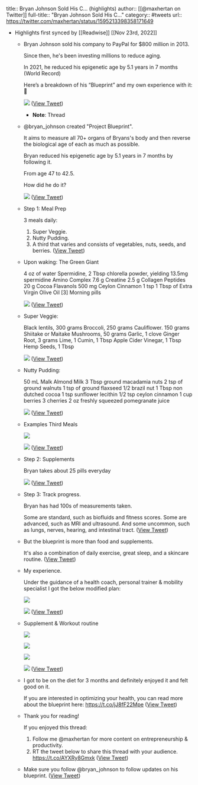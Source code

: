 title:: Bryan Johnson Sold His C... (highlights)
author:: [[@maxhertan on Twitter]]
full-title:: "Bryan Johnson Sold His C..."
category:: #tweets
url:: https://twitter.com/maxhertan/status/1595213398358171649

- Highlights first synced by [[Readwise]] [[Nov 23rd, 2022]]
	- Bryan Johnson sold his company to PayPal for $800 million in 2013.
	  
	  Since then, he's been investing millions to reduce aging.
	  
	  In 2021, he reduced his epigenetic age by 5.1 years in 7 months (World Record) 
	  
	  Here’s a breakdown of his “Blueprint” and my own experience with it: 🧵 
	  
	  ![](https://pbs.twimg.com/media/FiNWIRLXkAEJNZN.jpg) ([View Tweet](https://twitter.com/maxhertan/status/1595213398358171649))
		- **Note**: Thread
	- @bryan_johnson created "Project Blueprint".
	  
	  It aims to measure all 70+ organs of Bryans's body and then reverse the biological age of each as much as possible.
	  
	  Bryan reduced his epigenetic age by 5.1 years in 7 months by following it. 
	  
	  From age 47 to 42.5. 
	  
	  How did he do it? 
	  
	  ![](https://pbs.twimg.com/media/FiNWI_RXgAIvKzE.jpg) ([View Tweet](https://twitter.com/maxhertan/status/1595213409271808000))
	- Step 1: Meal Prep
	  
	  3 meals daily:
	  
	  1. Super Veggie. 
	  2. Nutty Pudding.
	  3. A third that varies and consists of vegetables, nuts, seeds, and berries. ([View Tweet](https://twitter.com/maxhertan/status/1595213451286257665))
	- Upon waking: The Green Giant
	  
	  4 oz of water
	  Spermidine, 2 Tbsp chlorella powder, yielding 13.5mg spermidine
	  Amino Complex 7.6 g
	  Creatine 2.5 g
	  Collagen Peptides 20 g
	  Cocoa Flavanols 500 mg
	  Ceylon Cinnamon 1 tsp
	  1 Tbsp of Extra Virgin Olive Oil [3]
	  Morning pills 
	  
	  ![](https://pbs.twimg.com/media/FiNWMAXXEAEoB2G.jpg) ([View Tweet](https://twitter.com/maxhertan/status/1595213462623379456))
	- Super Veggie:
	  
	  Black lentils, 300 grams
	  Broccoli, 250 grams 
	  Cauliflower. 150 grams 
	  Shiitake or Maitake Mushrooms, 50 grams 
	  Garlic, 1 clove 
	  Ginger Root, 3 grams 
	  Lime, 1
	  Cumin, 1 Tbsp
	  Apple Cider Vinegar, 1 Tbsp
	  Hemp Seeds, 1 Tbsp 
	  
	  ![](https://pbs.twimg.com/media/FiNWMnGWIAAnWI-.jpg) ([View Tweet](https://twitter.com/maxhertan/status/1595213474233257985))
	- Nutty Pudding:
	  
	  50 mL Malk Almond Milk
	  3 Tbsp ground macadamia nuts
	  2 tsp of ground walnuts
	  1 tsp of ground flaxseed 
	  1/2 brazil nut 
	  1 Tbsp non dutched cocoa
	  1 tsp sunflower lecithin
	  1/2 tsp ceylon cinnamon
	  1 cup berries 
	  3 cherries
	  2 oz freshly squeezed pomegranate juice 
	  
	  ![](https://pbs.twimg.com/media/FiNWPPCXgAAWUL7.jpg) ([View Tweet](https://twitter.com/maxhertan/status/1595213516897767425))
	- Examples Third Meals 
	  
	  ![](https://pbs.twimg.com/media/FiNWPxxXoAQKLDd.png) 
	  
	  ![](https://pbs.twimg.com/media/FiNWPx1XgAE_vJf.png) ([View Tweet](https://twitter.com/maxhertan/status/1595213525915410438))
	- Step 2: Supplements
	  
	  Bryan takes about 25 pills everyday 
	  
	  ![](https://pbs.twimg.com/media/FiNWQN1WAAA_zMt.png) ([View Tweet](https://twitter.com/maxhertan/status/1595213532898988032))
	- Step 3: Track progress.
	  
	  Bryan has had 100s of measurements taken. 
	  
	  Some are standard, such as biofluids and fitness scores. 
	  Some are advanced, such as MRI and ultrasound. 
	  And some uncommon, such as lungs, nerves, hearing, and intestinal tract. ([View Tweet](https://twitter.com/maxhertan/status/1595213536166387718))
	- But the blueprint is more than food and supplements.
	  
	  It's also a combination of daily exercise, great sleep, and a skincare routine. ([View Tweet](https://twitter.com/maxhertan/status/1595213538385047552))
	- My experience.
	  
	  Under the guidance of a health coach, personal trainer & mobility specialist I got the below modified plan: 
	  
	  ![](https://pbs.twimg.com/media/FiNWRYHXkAEcf9l.jpg) 
	  
	  ![](https://pbs.twimg.com/media/FiNWRYPXEAEEhjq.jpg) ([View Tweet](https://twitter.com/maxhertan/status/1595213552024944642))
	- Supplement & Workout routine 
	  
	  ![](https://pbs.twimg.com/media/FiNWRw9WQAAQ9C0.jpg) 
	  
	  ![](https://pbs.twimg.com/media/FiNWRxHX0AIfF-X.jpg) 
	  
	  ![](https://pbs.twimg.com/media/FiNWRxYWYAAw3sj.jpg) 
	  
	  ![](https://pbs.twimg.com/media/FiNWRxUXoAAIuRD.jpg) ([View Tweet](https://twitter.com/maxhertan/status/1595213559335632896))
	- I got to be on the diet for 3 months and definitely enjoyed it and felt good on it.
	  
	  If you are interested in optimizing your health, you can read more about the blueprint here: https://t.co/jJ8fF22Mpe ([View Tweet](https://twitter.com/maxhertan/status/1595213562682933248))
	- Thank you for reading!
	  
	  If you enjoyed this thread:
	  
	  1. Follow me @maxhertan for more content on entrepreneurship & productivity.
	  2. RT the tweet below to share this thread with your audience. https://t.co/AYXRy8Gmxk ([View Tweet](https://twitter.com/maxhertan/status/1595213565190889474))
	- Make sure you follow @bryan_johnson to follow updates on his blueprint. ([View Tweet](https://twitter.com/maxhertan/status/1595213945521856513))